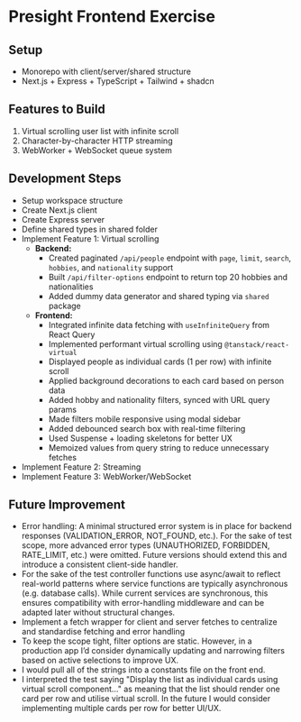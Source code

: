 # Presight Frontend Exercise

## Setup

- Monorepo with client/server/shared structure
- Next.js + Express + TypeScript + Tailwind + shadcn

## Features to Build

1. Virtual scrolling user list with infinite scroll
2. Character-by-character HTTP streaming
3. WebWorker + WebSocket queue system

## Development Steps

- Setup workspace structure
- Create Next.js client
- Create Express server
- Define shared types in shared folder
- Implement Feature 1: Virtual scrolling
  - **Backend:**
    - Created paginated `/api/people` endpoint with `page`, `limit`, `search`, `hobbies`, and `nationality` support
    - Built `/api/filter-options` endpoint to return top 20 hobbies and nationalities
    - Added dummy data generator and shared typing via `shared` package
  - **Frontend:**
    - Integrated infinite data fetching with `useInfiniteQuery` from React Query
    - Implemented performant virtual scrolling using `@tanstack/react-virtual`
    - Displayed people as individual cards (1 per row) with infinite scroll
    - Applied background decorations to each card based on person data
    - Added hobby and nationality filters, synced with URL query params
    - Made filters mobile responsive using modal sidebar
    - Added debounced search box with real-time filtering
    - Used Suspense + loading skeletons for better UX
    - Memoized values from query string to reduce unnecessary fetches
- Implement Feature 2: Streaming
- Implement Feature 3: WebWorker/WebSocket

## Future Improvement

- Error handling: A minimal structured error system is in place for backend responses (VALIDATION_ERROR, NOT_FOUND, etc.). For the sake of test scope, more advanced error types (UNAUTHORIZED, FORBIDDEN, RATE_LIMIT, etc.) were omitted. Future versions should extend this and introduce a consistent client-side handler.
- For the sake of the test controller functions use async/await to reflect real-world patterns where service functions are typically asynchronous (e.g. database calls). While current services are synchronous, this ensures compatibility with error-handling middleware and can be adapted later without structural changes.
- Implement a fetch wrapper for client and server fetches to centralize and standardise fetching and error handling
- To keep the scope tight, filter options are static. However, in a production app I’d consider dynamically updating and narrowing filters based on active selections to improve UX.
- I would pull all of the strings into a constants file on the front end.
- I interpreted the test saying "Display the list as individual cards using virtual scroll component..." as meaning that the list should render one card per row and utilise virtual scroll. In the future I would consider implementing multiple cards per row for better UI/UX.
